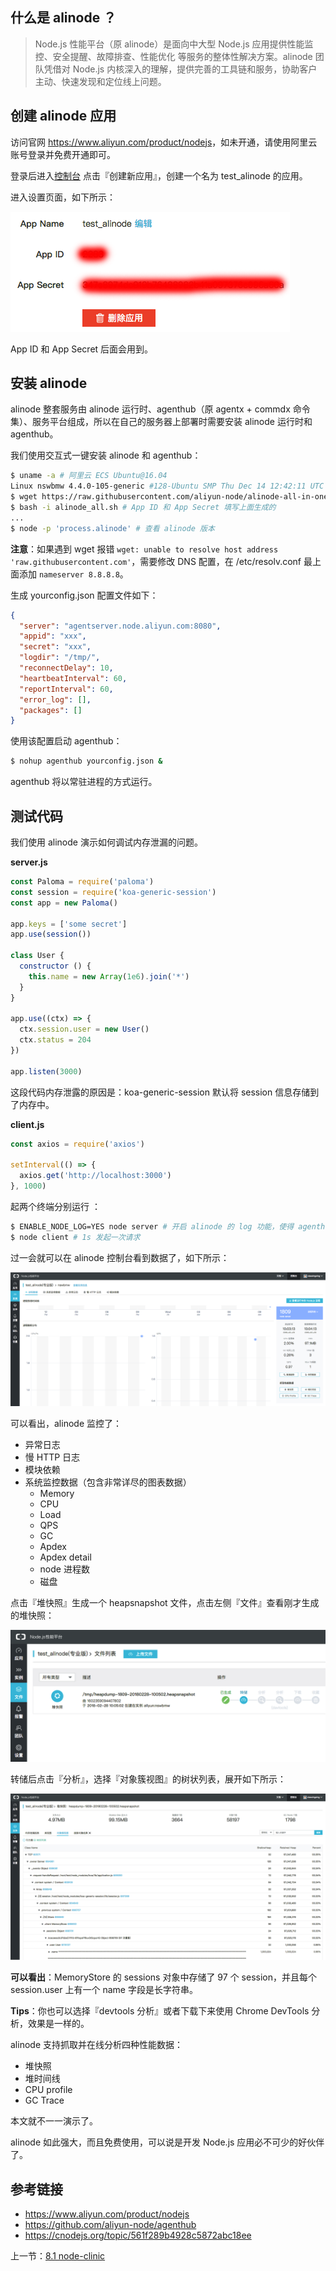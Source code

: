 ## 什么是 alinode ？

> Node.js 性能平台（原 alinode）是面向中大型 Node.js 应用提供性能监控、安全提醒、故障排查、性能优化 等服务的整体性解决方案。alinode 团队凭借对 Node.js 内核深入的理解，提供完善的工具链和服务，协助客户主动、快速发现和定位线上问题。

## 创建 alinode 应用

访问官网 <https://www.aliyun.com/product/nodejs>，如未开通，请使用阿里云账号登录并免费开通即可。

登录后进入[控制台](https://node.console.aliyun.com/) 点击『创建新应用』，创建一个名为 test_alinode 的应用。

进入设置页面，如下所示：

![](./assets/8.2.1.png)

App ID 和 App Secret 后面会用到。

## 安装 alinode

alinode 整套服务由 alinode 运行时、agenthub（原 agentx + commdx 命令集）、服务平台组成，所以在自己的服务器上部署时需要安装 alinode 运行时和 agenthub。

我们使用交互式一键安装 alinode 和 agenthub：

```sh
$ uname -a # 阿里云 ECS Ubuntu@16.04
Linux nswbmw 4.4.0-105-generic #128-Ubuntu SMP Thu Dec 14 12:42:11 UTC 2017 x86_64 x86_64 x86_64 GNU/Linux
$ wget https://raw.githubusercontent.com/aliyun-node/alinode-all-in-one/master/alinode_all.sh
$ bash -i alinode_all.sh # App ID 和 App Secret 填写上面生成的
...
$ node -p 'process.alinode' # 查看 alinode 版本
```

**注意**：如果遇到 wget 报错 `wget: unable to resolve host address 'raw.githubusercontent.com'`，需要修改 DNS 配置，在 /etc/resolv.conf 最上面添加 `nameserver 8.8.8.8`。

生成 yourconfig.json 配置文件如下：

```json
{
  "server": "agentserver.node.aliyun.com:8080",
  "appid": "xxx",
  "secret": "xxx",
  "logdir": "/tmp/",
  "reconnectDelay": 10,
  "heartbeatInterval": 60,
  "reportInterval": 60,
  "error_log": [],
  "packages": []
}
```

使用该配置启动 agenthub：

```sh
$ nohup agenthub yourconfig.json &
```

agenthub 将以常驻进程的方式运行。

## 测试代码

我们使用 alinode 演示如何调试内存泄漏的问题。

**server.js**

```js
const Paloma = require('paloma')
const session = require('koa-generic-session')
const app = new Paloma()

app.keys = ['some secret']
app.use(session())

class User {
  constructor () {
    this.name = new Array(1e6).join('*')
  }
}

app.use((ctx) => {
  ctx.session.user = new User()
  ctx.status = 204
})

app.listen(3000)
```

这段代码内存泄露的原因是：koa-generic-session 默认将 session 信息存储到了内存中。

**client.js**

```js
const axios = require('axios')

setInterval(() => {
  axios.get('http://localhost:3000')
}, 1000)
```

起两个终端分别运行 ：

```sh
$ ENABLE_NODE_LOG=YES node server # 开启 alinode 的 log 功能，使得 agenthub 可以监控内核级的性能数据
$ node client # 1s 发起一次请求
```

过一会就可以在 alinode 控制台看到数据了，如下所示：

![](./assets/8.2.2.png)

可以看出，alinode 监控了：

- 异常日志
- 慢 HTTP 日志
- 模块依赖
- 系统监控数据（包含非常详尽的图表数据）
  - Memory
  - CPU
  - Load
  - QPS
  - GC
  - Apdex
  - Apdex detail
  - node 进程数
  - 磁盘


点击『堆快照』生成一个 heapsnapshot 文件，点击左侧『文件』查看刚才生成的堆快照：

![](./assets/8.2.3.png)

转储后点击『分析』，选择『对象簇视图』的树状列表，展开如下所示：

![](./assets/8.2.4.png)

**可以看出**：MemoryStore 的 sessions 对象中存储了 97 个 session，并且每个 session.user 上有一个 name 字段是长字符串。

**Tips**：你也可以选择『devtools 分析』或者下载下来使用 Chrome DevTools 分析，效果是一样的。

alinode 支持抓取并在线分析四种性能数据：

- 堆快照
- 堆时间线
- CPU profile
- GC Trace

本文就不一一演示了。

alinode 如此强大，而且免费使用，可以说是开发 Node.js 应用必不可少的好伙伴了。

## 参考链接

- https://www.aliyun.com/product/nodejs
- https://github.com/aliyun-node/agenthub
- https://cnodejs.org/topic/561f289b4928c5872abc18ee

上一节：[8.1 node-clinic](https://github.com/nswbmw/node-in-debugging/blob/master/8.1%20node-clinic.md)
